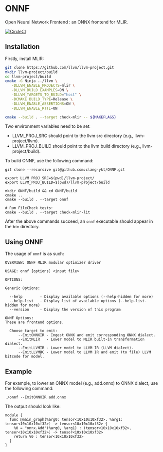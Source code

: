 # ONNF
Open Neural Network Frontend : an ONNX frontend for MLIR.

[![CircleCI](https://circleci.com/gh/clang-ykt/ONNF.svg?style=svg)](https://circleci.com/gh/clang-ykt/ONNF)

## Installation

Firstly, install MLIR:

[same-as-file]: <> (utils/install-mlir.sh)
``` bash
git clone https://github.com/llvm/llvm-project.git
mkdir llvm-project/build
cd llvm-project/build
cmake -G Ninja ../llvm \
   -DLLVM_ENABLE_PROJECTS=mlir \
   -DLLVM_BUILD_EXAMPLES=ON \
   -DLLVM_TARGETS_TO_BUILD="host" \
   -DCMAKE_BUILD_TYPE=Release \
   -DLLVM_ENABLE_ASSERTIONS=ON \
   -DLLVM_ENABLE_RTTI=ON

cmake --build . --target check-mlir -- ${MAKEFLAGS}
```

Two environment variables need to be set:
- LLVM_PROJ_SRC should point to the llvm src directory (e.g., llvm-project/llvm).
- LLVM_PROJ_BUILD should point to the llvm build directory (e.g., llvm-project/build).

To build ONNF, use the following command:

[same-as-file]: <> ({"ref": "utils/install-onnf.sh", "skip-doc": 2})
```
git clone --recursive git@github.com:clang-ykt/ONNF.git

export LLVM_PROJ_SRC=$(pwd)/llvm-project/
export LLVM_PROJ_BUILD=$(pwd)/llvm-project/build

mkdir ONNF/build && cd ONNF/build
cmake ..
cmake --build . --target onnf

# Run FileCheck tests:
cmake --build . --target check-mlir-lit
```

After the above commands succeed, an `onnf` executable should appear in the `bin` directory. 

## Using ONNF

The usage of `onnf` is as such:
```
OVERVIEW: ONNF MLIR modular optimizer driver

USAGE: onnf [options] <input file>

OPTIONS:

Generic Options:

  --help        - Display available options (--help-hidden for more)
  --help-list   - Display list of available options (--help-list-hidden for more)
  --version     - Display the version of this program

ONNF Options:
These are frontend options.

  Choose target to emit:
      --EmitONNXIR - Ingest ONNX and emit corresponding ONNX dialect.
      --EmitMLIR   - Lower model to MLIR built-in transformation dialect.
      --EmitLLVMIR - Lower model to LLVM IR (LLVM dialect).
      --EmitLLVMBC - Lower model to LLVM IR and emit (to file) LLVM bitcode for model.
```

## Example

For example, to lower an ONNX model (e.g., add.onnx) to ONNX dialect, use the following command:
```
./onnf --EmitONNXIR add.onnx
```
The output should look like:
```
module {
  func @main_graph(%arg0: tensor<10x10x10xf32>, %arg1: tensor<10x10x10xf32>) -> tensor<10x10x10xf32> {
    %0 = "onnx.Add"(%arg0, %arg1) : (tensor<10x10x10xf32>, tensor<10x10x10xf32>) -> tensor<10x10x10xf32>
    return %0 : tensor<10x10x10xf32>
  }
}
```
